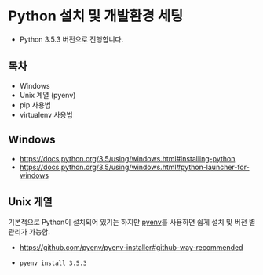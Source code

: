 # Python 설치 및 개발환경 세팅
- Python 3.5.3 버전으로 진행합니다.

## 목차
- Windows
- Unix 계열 (pyenv)
- pip 사용법
- virtualenv 사용법

## Windows
- https://docs.python.org/3.5/using/windows.html#installing-python
- https://docs.python.org/3.5/using/windows.html#python-launcher-for-windows

## Unix 게열
기본적으로 Python이 설치되어 있기는 하지만 [pyenv](https://github.com/pyenv/pyenv)를 사용하면 쉽게 설치 및 버전 별 관리가 가능함.

- https://github.com/pyenv/pyenv-installer#github-way-recommended

- `pyenv install 3.5.3`